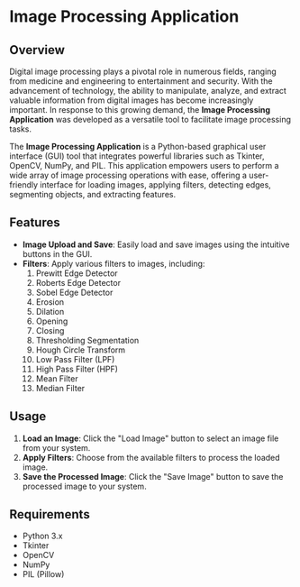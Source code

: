 # Image Processing Application

## **Overview**

Digital image processing plays a pivotal role in numerous fields, ranging from medicine and engineering to entertainment and security. With the advancement of technology, the ability to manipulate, analyze, and extract valuable information from digital images has become increasingly important. In response to this growing demand, the **Image Processing Application** was developed as a versatile tool to facilitate image processing tasks.

The **Image Processing Application** is a Python-based graphical user interface (GUI) tool that integrates powerful libraries such as Tkinter, OpenCV, NumPy, and PIL. This application empowers users to perform a wide array of image processing operations with ease, offering a user-friendly interface for loading images, applying filters, detecting edges, segmenting objects, and extracting features.

## **Features**

- **Image Upload and Save**: Easily load and save images using the intuitive buttons in the GUI.
- **Filters**: Apply various filters to images, including:
  1. Prewitt Edge Detector
  2. Roberts Edge Detector
  3. Sobel Edge Detector
  4. Erosion
  5. Dilation
  6. Opening
  7. Closing
  8. Thresholding Segmentation
  9. Hough Circle Transform
  10. Low Pass Filter (LPF)
  11. High Pass Filter (HPF)
  12. Mean Filter
  13. Median Filter

## **Usage**

1. **Load an Image**: Click the "Load Image" button to select an image file from your system.
2. **Apply Filters**: Choose from the available filters to process the loaded image.
3. **Save the Processed Image**: Click the "Save Image" button to save the processed image to your system.

## **Requirements**

- Python 3.x
- Tkinter
- OpenCV
- NumPy
- PIL (Pillow)

